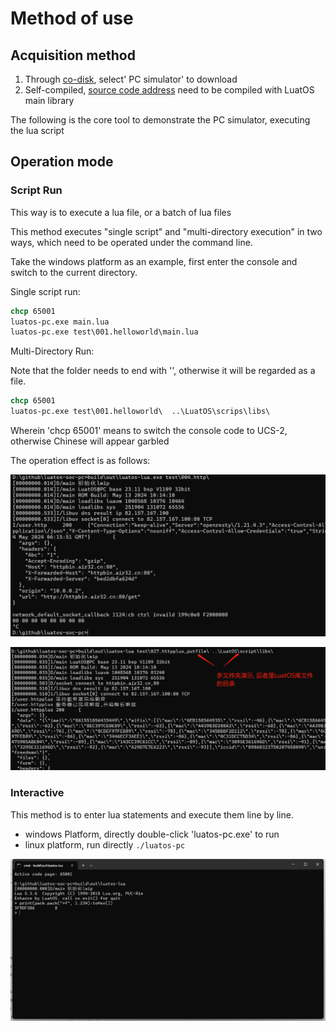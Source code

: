 # Method of use

## Acquisition method

1. Through [co-disk](https://pan.air32.cn/s/DJTr?path=/LuatOS模拟器(win32)), select' PC simulator' to download
2. Self-compiled, [source code address](https://gitee.com/openLuat/luatos-soc-pc) need to be compiled with LuatOS main library


The following is the core tool to demonstrate the PC simulator, executing the lua script

## Operation mode

### Script Run

This way is to execute a lua file, or a batch of lua files

This method executes "single script" and "multi-directory execution" in two ways, which need to be operated under the command line.

Take the windows platform as an example, first enter the console and switch to the current directory.

Single script run:

```cmd
chcp 65001
luatos-pc.exe main.lua
luatos-pc.exe test\001.helloworld\main.lua
```

Multi-Directory Run:

Note that the folder needs to end with '\', otherwise it will be regarded as a file.

```cmd
chcp 65001
luatos-pc.exe test\001.helloworld\  ..\LuatOS\scrips\libs\
```

Wherein 'chcp 65001' means to switch the console code to UCS-2, otherwise Chinese will appear garbled

The operation effect is as follows:

![Operation effect 1](img/pc-usage.png)

![Operation effect 2](img/pc-usage2.png)


### Interactive

This method is to enter lua statements and execute them line by line.

* windows Platform, directly double-click 'luatos-pc.exe' to run
* linux platform, run directly `./luatos-pc`

![Running effect 3, interactive](img/pc-usage3.png)
